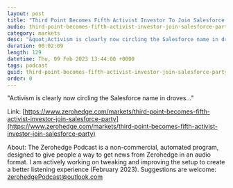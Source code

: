 ```yaml
---
layout: post
title: "Third Point Becomes Fifth Activist Investor To Join Salesforce Party "
audio: third-point-becomes-fifth-activist-investor-join-salesforce-party-0
category: markets
desc: "&quot;Activism is clearly now circling the Salesforce name in droves...&quot; "
duration: 00:02:09
length: 129
datetime: Thu, 09 Feb 2023 13:44:00 +0000
tags: podcast
guid: third-point-becomes-fifth-activist-investor-join-salesforce-party-0
order: 0
---
```

&quot;Activism is clearly now circling the Salesforce name in droves...&quot; 

Link: [https://www.zerohedge.com/markets/third-point-becomes-fifth-activist-investor-join-salesforce-party](https://www.zerohedge.com/markets/third-point-becomes-fifth-activist-investor-join-salesforce-party)

About: The Zerohedge Podcast is a non-commercial, automated program, designed to give people a way to get news from Zerohedge in an audio format.  I am actively working on tweaking and improving the setup to create a better listening experience (February 2023).  Suggestions are welcome: [zerohedgePodcast@outlook.com](mailto:zerohedgePodcast@outlook.com)